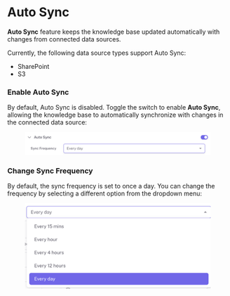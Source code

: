 # Auto Sync

**Auto Sync** feature keeps the knowledge base updated automatically with changes from connected data sources.

Currently, the following data source types support Auto Sync:

* SharePoint
* S3

### Enable Auto Sync

By default, Auto Sync is disabled. Toggle the switch to enable **Auto Sync**, allowing the knowledge base to automatically synchronize with changes in the connected data source:

<figure><img src="../../.gitbook/assets/Screenshot 2024-09-30 at 1.41.45 AM.png" alt="" width="563"><figcaption></figcaption></figure>

### Change Sync Frequency

By default, the sync frequency is set to once a day. You can change the frequency by selecting a different option from the dropdown menu:

<figure><img src="../../.gitbook/assets/Screenshot 2024-09-30 at 1.44.10 AM.png" alt="" width="563"><figcaption></figcaption></figure>
